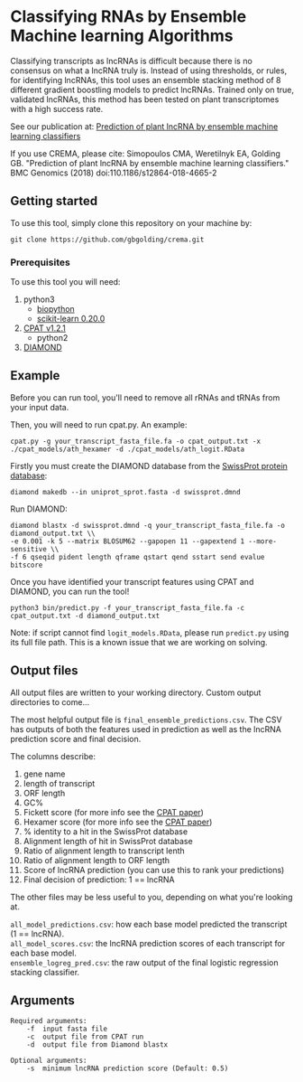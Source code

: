 # Classifying RNAs by Ensemble Machine learning Algorithms

Classifying transcripts as lncRNAs is difficult because there is no consensus
on what a lncRNA truly is.
Instead of using thresholds, or rules, for identifying lncRNAs, this tool uses
an ensemble stacking method of 8 different gradient boostling models to
predict lncRNAs.
Trained only on true, validated lncRNAs, this method has been tested on plant
transcriptomes with a high success rate.

See our publication at:
[Prediction of plant lncRNA by ensemble machine learning classifiers](https://bmcgenomics.biomedcentral.com/articles/10.1186/s12864-018-4665-2)

If you use CREMA, please cite:
Simopoulos CMA, Weretilnyk EA, Golding GB. "Prediction of plant lncRNA by ensemble machine learning classifiers." BMC Genomics (2018) doi:110.1186/s12864-018-4665-2

## Getting started

To use this tool, simply clone this repository on your machine by:
```
git clone https://github.com/gbgolding/crema.git
```

### Prerequisites

To use this tool you will need:

1. python3 
    - [biopython](http://biopython.org/)
    - [scikit-learn 0.20.0](http://scikit-learn.org)  
2. [CPAT v1.2.1](http://rna-cpat.sourceforge.net/)
    - python2
3. [DIAMOND](https://github.com/bbuchfink/diamond)

## Example

Before you can run tool, you'll need to remove all rRNAs and tRNAs from your
input data. 

Then, you will need to run cpat.py. An example:

```
cpat.py -g your_transcript_fasta_file.fa -o cpat_output.txt -x ./cpat_models/ath_hexamer -d ./cpat_models/ath_logit.RData
```

Firstly you must create the DIAMOND database from the [SwissProt protein database](http://www.uniprot.org/downloads):

```
diamond makedb --in uniprot_sprot.fasta -d swissprot.dmnd
```

Run DIAMOND:

```
diamond blastx -d swissprot.dmnd -q your_transcript_fasta_file.fa -o diamond_output.txt \\
-e 0.001 -k 5 --matrix BLOSUM62 --gapopen 11 --gapextend 1 --more-sensitive \\
-f 6 qseqid pident length qframe qstart qend sstart send evalue bitscore
```

Once you have identified your transcript features using CPAT and DIAMOND, you
can run the tool!

```
python3 bin/predict.py -f your_transcript_fasta_file.fa -c cpat_output.txt -d diamond_output.txt
```

Note: if script cannot find `logit_models.RData`, please run `predict.py` using its full file path. This is a known issue that we are working on solving.

## Output files

All output files are written to your working directory. Custom output directories to come...

The most helpful output file is `final_ensemble_predictions.csv`.
The CSV has outputs of both the features used in prediction as well as the lncRNA prediction score and final decision.

The columns describe:

1. gene name
2. length of transcript
3. ORF length
4. GC%
5. Fickett score (for more info see the [CPAT paper](https://academic.oup.com/nar/article/41/6/e74/2902455))
6. Hexamer score (for more info see the [CPAT paper](https://academic.oup.com/nar/article/41/6/e74/2902455))
7. % identity to a hit in the SwissProt database
8. Alignment length of hit in SwissProt database
9. Ratio of alignment length to transcript lenth
10. Ratio of alignment length to ORF length
11. Score of lncRNA prediction (you can use this to rank your predictions)
12. Final decision of prediction: 1 == lncRNA

The other files may be less useful to you, depending on what you're looking at.

`all_model_predictions.csv`: how each base model predicted the transcript (1 == lncRNA).   
`all_model_scores.csv`: the lncRNA prediction scores of each transcript for each base model.  
`ensemble_logreg_pred.csv`: the raw output of the final logistic regression stacking classifier.  

## Arguments

```
Required arguments:
    -f	input fasta file
    -c	output file from CPAT run
    -d	output file from Diamond blastx

Optional arguments:
    -s	minimum lncRNA prediction score (Default: 0.5)
```
